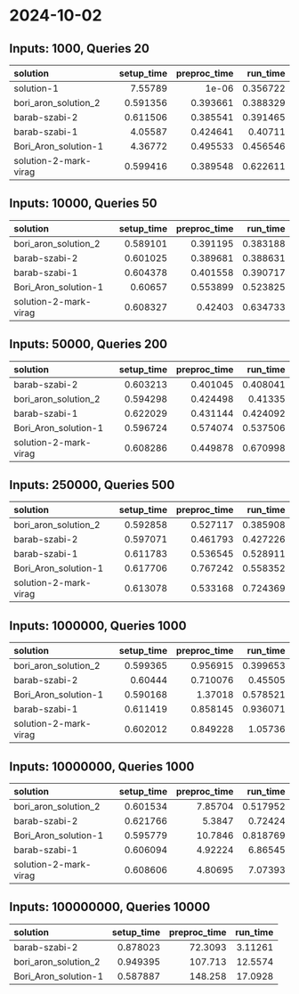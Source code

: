 # 2024-10-02

## Inputs: 1000, Queries 20

| solution              |   setup_time |   preproc_time |   run_time |
|:----------------------|-------------:|---------------:|-----------:|
| solution-1            |     7.55789  |       1e-06    |   0.356722 |
| bori_aron_solution_2  |     0.591356 |       0.393661 |   0.388329 |
| barab-szabi-2         |     0.611506 |       0.385541 |   0.391465 |
| barab-szabi-1         |     4.05587  |       0.424641 |   0.40711  |
| Bori_Aron_solution-1  |     4.36772  |       0.495533 |   0.456546 |
| solution-2-mark-virag |     0.599416 |       0.389548 |   0.622611 |

## Inputs: 10000, Queries 50

| solution              |   setup_time |   preproc_time |   run_time |
|:----------------------|-------------:|---------------:|-----------:|
| bori_aron_solution_2  |     0.589101 |       0.391195 |   0.383188 |
| barab-szabi-2         |     0.601025 |       0.389681 |   0.388631 |
| barab-szabi-1         |     0.604378 |       0.401558 |   0.390717 |
| Bori_Aron_solution-1  |     0.60657  |       0.553899 |   0.523825 |
| solution-2-mark-virag |     0.608327 |       0.42403  |   0.634733 |

## Inputs: 50000, Queries 200

| solution              |   setup_time |   preproc_time |   run_time |
|:----------------------|-------------:|---------------:|-----------:|
| barab-szabi-2         |     0.603213 |       0.401045 |   0.408041 |
| bori_aron_solution_2  |     0.594298 |       0.424498 |   0.41335  |
| barab-szabi-1         |     0.622029 |       0.431144 |   0.424092 |
| Bori_Aron_solution-1  |     0.596724 |       0.574074 |   0.537506 |
| solution-2-mark-virag |     0.608286 |       0.449878 |   0.670998 |

## Inputs: 250000, Queries 500

| solution              |   setup_time |   preproc_time |   run_time |
|:----------------------|-------------:|---------------:|-----------:|
| bori_aron_solution_2  |     0.592858 |       0.527117 |   0.385908 |
| barab-szabi-2         |     0.597071 |       0.461793 |   0.427226 |
| barab-szabi-1         |     0.611783 |       0.536545 |   0.528911 |
| Bori_Aron_solution-1  |     0.617706 |       0.767242 |   0.558352 |
| solution-2-mark-virag |     0.613078 |       0.533168 |   0.724369 |

## Inputs: 1000000, Queries 1000

| solution              |   setup_time |   preproc_time |   run_time |
|:----------------------|-------------:|---------------:|-----------:|
| bori_aron_solution_2  |     0.599365 |       0.956915 |   0.399653 |
| barab-szabi-2         |     0.60444  |       0.710076 |   0.45505  |
| Bori_Aron_solution-1  |     0.590168 |       1.37018  |   0.578521 |
| barab-szabi-1         |     0.611419 |       0.858145 |   0.936071 |
| solution-2-mark-virag |     0.602012 |       0.849228 |   1.05736  |

## Inputs: 10000000, Queries 1000

| solution              |   setup_time |   preproc_time |   run_time |
|:----------------------|-------------:|---------------:|-----------:|
| bori_aron_solution_2  |     0.601534 |        7.85704 |   0.517952 |
| barab-szabi-2         |     0.621766 |        5.3847  |   0.72424  |
| Bori_Aron_solution-1  |     0.595779 |       10.7846  |   0.818769 |
| barab-szabi-1         |     0.606094 |        4.92224 |   6.86545  |
| solution-2-mark-virag |     0.608606 |        4.80695 |   7.07393  |

## Inputs: 100000000, Queries 10000

| solution             |   setup_time |   preproc_time |   run_time |
|:---------------------|-------------:|---------------:|-----------:|
| barab-szabi-2        |     0.878023 |        72.3093 |    3.11261 |
| bori_aron_solution_2 |     0.949395 |       107.713  |   12.5574  |
| Bori_Aron_solution-1 |     0.587887 |       148.258  |   17.0928  |